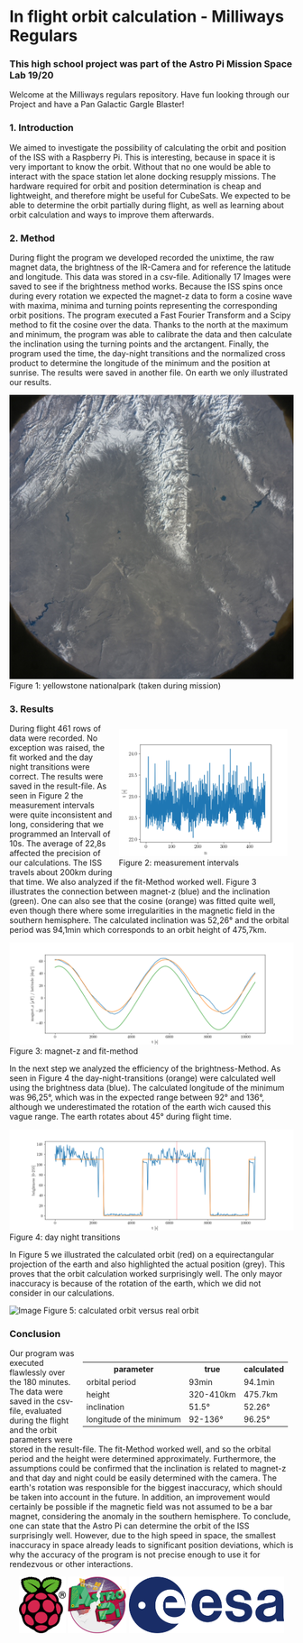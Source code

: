 # In flight orbit calculation - Milliways Regulars
### This high school project was part of the Astro Pi Mission Space Lab 19/20
Welcome at the Milliways regulars repository. Have fun looking through our Project and have a Pan Galactic Gargle Blaster!

### 1. Introduction
We aimed to investigate the possibility of calculating the orbit and position of the ISS with a Raspberry Pi. This is interesting, because in space it is very important to know the orbit. Without that no one would be able to interact with the space station let alone docking resupply missions. The hardware required for orbit and position determination is cheap and lightweight, and therefore might be useful for CubeSats. We expected to be able to determine the orbit partially during flight, as well as learning about orbit calculation and ways to improve them afterwards.

### 2. Method
During flight the program we developed recorded the unixtime, the raw magnet data, the brightness of the IR-Camera and for reference the latitude and longitude. This data was stored in a csv-file. Aditionally 17 Images were saved to see if the brightness method works. Because the ISS spins once during every rotation we expected the magnet-z data to form a cosine wave with maxima, minima and turning points representing the corresponding orbit positions. The program executed a Fast Fourier Transform and a Scipy method to fit the cosine over the data. Thanks to the north at the maximum and minimum, the program was able to calibrate the data and then calculate the inclination using the turning points and the arctangent. Finally, the program used the time, the day-night transitions and the normalized cross product to determine the longitude of the minimum and the position at sunrise. The results were saved in another file. On earth we only illustrated our results.

![Image](./project%20reports/figures/example_image.jpg)
Figure 1: yellowstone nationalpark (taken during mission)

### 3. Results
<div style="float: right; margin: 10px;">
  <img src="./project reports/figures/Figure_1.png" width="300" />
  <figcaption>Figure 2: measurement intervals</figcaption>
</div>
During flight 461 rows of data were recorded. No exception was raised, the fit worked and the day night transitions were correct. The results were saved in the result-file. As seen in Figure 2 the measurement intervals were quite inconsistent and long, considering that we programmed an Intervall of 10s. The average of 22,8s affected the precision of our calculations. The ISS travels about 200km during that time. We also analyzed if the fit-Method worked well. Figure 3 illustrates the connection between magnet-z (blue) and the inclination (green). One can also see that the cosine (orange) was fitted quite well, even though there where some irregularities in the magnetic field in the southern hemisphere. The calculated inclination was 52,26° and the orbital period was 94,1min which corresponds to an orbit height of 475,7km. 

![Image](./project%20reports/figures/Figure_2.png)
Figure 3: magnet-z and fit-method

In the next step we analyzed the efficiency of the brightness-Method. As seen in Figure 4 the day-night-transitions (orange) were calculated well using the brightness data (blue). The calculated longitude of the minimum was 96,25°, which was in the expected range between 92° and 136°, although we underestimated the rotation of the earth wich caused this vague range. The earth rotates about 45° during flight time.

![Image](./project%20reports/figures/Figure_3.png)
Figure 4: day night transitions

In Figure 5 we illustrated the calculated orbit (red) on a equirectangular projection of the earth and also highlighted the actual position (grey). This proves that the orbit calculation worked surprisingly well. The only mayor inaccuracy is because of the rotation of the earth, which we did not consider in our calculations.

![Image](./project%20reports/figures/fit.png)
Figure 5: calculated orbit versus real orbit

### Conclusion
<div style="float: right; margin: 10px;">
  <table>
    <tr>
      <th>parameter</th>
      <th>true</th>
      <th>calculated</th>
    </tr>
    <tr>
      <td>orbital period</td>
      <td>93min</td>
      <td>94.1min</td>
    </tr>
    <tr>
      <td>height</td>
      <td>320-410km</td>
      <td>475.7km</td>
    </tr>
    <tr>
      <td>inclination</td>
      <td>51.5&deg;</td>
      <td>52.26&deg;</td>
    </tr>
    <tr>
      <td>longitude of the minimum</td>
      <td>92-136&deg;</td>
      <td>96.25&deg;</td>
    </tr>
  </table>
</div>
Our program was executed flawlessly over the 180 minutes. The data were saved in the csv-file, evaluated during the flight and the orbit parameters were stored in the result-file. The fit-Method worked well, and so the orbital period and the height were determined approximately. Furthermore, the assumptions could be confirmed that the inclination is related to magnet-z and that day and night could be easily determined with the camera. The earth's rotation was responsible for the biggest inaccuracy, which should be taken into account in the future. In addition, an improvement would certainly be possible if the magnetic field was not assumed to be a bar magnet, considering the anomaly in the southern hemisphere. To conclude, one can state that the Astro Pi can determine the orbit of the ISS surprisingly well. However, due to the high speed in space, the smallest inaccuracy in space already leads to significant position deviations, which is why the accuracy of the program is not precise enough to use it for rendezvous or other interactions.




<p align="center">
  <img src="./project reports/figures/raspberrypi.png" height="100" />
  <img src="./project reports/figures/astropi.png" height="100" /> 
  <img src="./project reports/figures/esa_logo.png" height="100" />
</p>